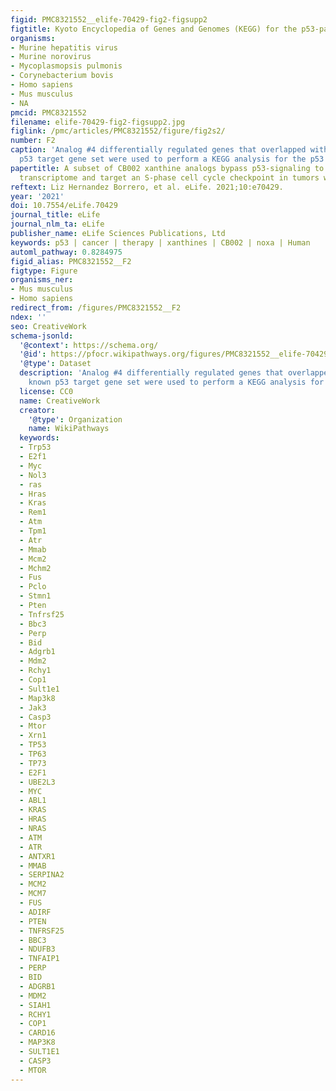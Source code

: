 ```yaml
---
figid: PMC8321552__elife-70429-fig2-figsupp2
figtitle: Kyoto Encyclopedia of Genes and Genomes (KEGG) for the p53-pathway signaling
organisms:
- Murine hepatitis virus
- Murine norovirus
- Mycoplasmopsis pulmonis
- Corynebacterium bovis
- Homo sapiens
- Mus musculus
- NA
pmcid: PMC8321552
filename: elife-70429-fig2-figsupp2.jpg
figlink: /pmc/articles/PMC8321552/figure/fig2s2/
number: F2
caption: 'Analog #4 differentially regulated genes that overlapped with the known
  p53 target gene set were used to perform a KEGG analysis for the p53 pathway.'
papertitle: A subset of CB002 xanthine analogs bypass p53-signaling to restore a p53
  transcriptome and target an S-phase cell cycle checkpoint in tumors with mutated-p53.
reftext: Liz Hernandez Borrero, et al. eLife. 2021;10:e70429.
year: '2021'
doi: 10.7554/eLife.70429
journal_title: eLife
journal_nlm_ta: eLife
publisher_name: eLife Sciences Publications, Ltd
keywords: p53 | cancer | therapy | xanthines | CB002 | noxa | Human
automl_pathway: 0.8284975
figid_alias: PMC8321552__F2
figtype: Figure
organisms_ner:
- Mus musculus
- Homo sapiens
redirect_from: /figures/PMC8321552__F2
ndex: ''
seo: CreativeWork
schema-jsonld:
  '@context': https://schema.org/
  '@id': https://pfocr.wikipathways.org/figures/PMC8321552__elife-70429-fig2-figsupp2.html
  '@type': Dataset
  description: 'Analog #4 differentially regulated genes that overlapped with the
    known p53 target gene set were used to perform a KEGG analysis for the p53 pathway.'
  license: CC0
  name: CreativeWork
  creator:
    '@type': Organization
    name: WikiPathways
  keywords:
  - Trp53
  - E2f1
  - Myc
  - Nol3
  - ras
  - Hras
  - Kras
  - Rem1
  - Atm
  - Tpm1
  - Atr
  - Mmab
  - Mcm2
  - Mchm2
  - Fus
  - Pclo
  - Stmn1
  - Pten
  - Tnfrsf25
  - Bbc3
  - Perp
  - Bid
  - Adgrb1
  - Mdm2
  - Rchy1
  - Cop1
  - Sult1e1
  - Map3k8
  - Jak3
  - Casp3
  - Mtor
  - Xrn1
  - TP53
  - TP63
  - TP73
  - E2F1
  - UBE2L3
  - MYC
  - ABL1
  - KRAS
  - HRAS
  - NRAS
  - ATM
  - ATR
  - ANTXR1
  - MMAB
  - SERPINA2
  - MCM2
  - MCM7
  - FUS
  - ADIRF
  - PTEN
  - TNFRSF25
  - BBC3
  - NDUFB3
  - TNFAIP1
  - PERP
  - BID
  - ADGRB1
  - MDM2
  - SIAH1
  - RCHY1
  - COP1
  - CARD16
  - MAP3K8
  - SULT1E1
  - CASP3
  - MTOR
---
```

